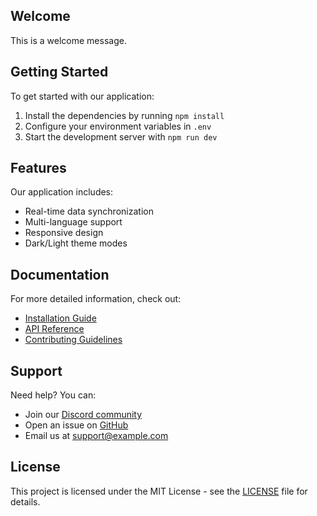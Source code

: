 ## Welcome

This is a welcome message.

## Getting Started

To get started with our application:

1. Install the dependencies by running `npm install`
2. Configure your environment variables in `.env`
3. Start the development server with `npm run dev`

## Features

Our application includes:

- Real-time data synchronization
- Multi-language support
- Responsive design
- Dark/Light theme modes

## Documentation

For more detailed information, check out:

- [Installation Guide](./installation.md)
- [API Reference](./api-reference.md)
- [Contributing Guidelines](./contributing.md)

## Support

Need help? You can:

- Join our [Discord community](https://discord.gg/example)
- Open an issue on [GitHub](https://github.com/example/repo)
- Email us at support@example.com

## License

This project is licensed under the MIT License - see the [LICENSE](./LICENSE) file for details.